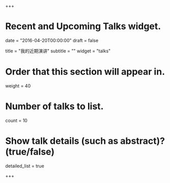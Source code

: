 +++
# Recent and Upcoming Talks widget.

date = "2016-04-20T00:00:00"
draft = false

title = "我的近期演讲"
subtitle = ""
widget = "talks"

# Order that this section will appear in.
weight = 40

# Number of talks to list.
count = 10

# Show talk details (such as abstract)? (true/false)
detailed_list = true

+++

